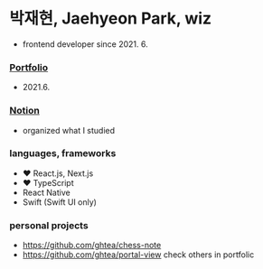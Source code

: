 # 박재현, Jaehyeon Park, wiz

- frontend developer since 2021. 6.

### [Portfolio](https://pfo.nextwing.me)
- 2021.6.

### [Notion](https://www.notion.so/Development-25af2a3ac82949b3a7ba7d6db9e13778)
- organized what I studied

### languages, frameworks
- ❤️ React.js, Next.js
- ❤️ TypeScript
- React Native
- Swift (Swift UI only)

### personal projects
- https://github.com/ghtea/chess-note
- https://github.com/ghtea/portal-view
check others in portfolic
